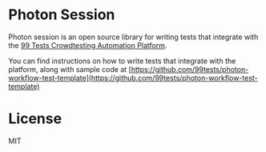 # Photon Session

Photon session is an open source library for writing tests that integrate with the [99 Tests Crowdtesting Automation Platform](http://99tests.com/automation).

You can find instructions on how to write tests that integrate with the platform, along with sample code at [https://github.com/99tests/photon-workflow-test-template](https://github.com/99tests/photon-workflow-test-template)

# License

MIT
